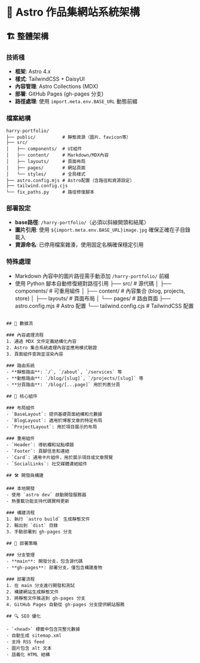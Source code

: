 # 📐 Astro 作品集網站系統架構

## 🏗 整體架構

### 技術棧
- **框架**: Astro 4.x
- **樣式**: TailwindCSS + DaisyUI
- **內容管理**: Astro Collections (MDX)
- **部署**: GitHub Pages (gh-pages 分支)
- **路徑處理**: 使用 `import.meta.env.BASE_URL` 動態前綴

### 檔案結構
```
harry-portfolio/
├── public/          # 靜態資源（圖片、favicon等）
├── src/
│   ├── components/  # UI組件
│   ├── content/     # Markdown/MDX內容
│   ├── layouts/     # 頁面佈局
│   ├── pages/       # 網站頁面
│   └── styles/      # 全局樣式
├── astro.config.mjs # Astro配置（含路徑和資源設定）
├── tailwind.config.cjs
└── fix_paths.py     # 路徑修復腳本
```

### 部署設定
- **base路徑**: `/harry-portfolio/`（必須以斜線開頭和結尾）
- **圖片引用**: 使用 `${import.meta.env.BASE_URL}image.jpg` 確保正確在子目錄載入
- **資源命名**: 已停用檔案雜湊，使用固定名稱確保穩定引用

### 特殊處理
- Markdown 內容中的圖片路徑需手動添加 `/harry-portfolio/` 前綴
- 使用 Python 腳本自動修復絕對路徑引用
├── src/             # 源代碼
│   ├── components/  # 可重用組件
│   ├── content/     # 內容集合 (blog, projects, store)
│   ├── layouts/     # 頁面布局
│   └── pages/       # 路由頁面
├── astro.config.mjs # Astro 配置
└── tailwind.config.cjs # TailwindCSS 配置
```

## 🔄 數據流

### 內容處理流程
1. 通過 MDX 文件定義結構化內容
2. Astro 集合系統處理內容並應用模式驗證
3. 頁面組件查詢並渲染內容

### 路由系統
- **靜態路由**: `/`, `/about`, `/services` 等
- **動態路由**: `/blog/[slug]`, `/projects/[slug]` 等
- **分頁路由**: `/blog/[...page]` 用於列表分頁

## 🧩 核心組件

### 布局組件
- `BaseLayout`: 提供基礎頁面結構和元數據
- `BlogLayout`: 適用於博客文章的特定布局
- `ProjectLayout`: 用於項目展示的布局

### 重用組件
- `Header`: 導航欄和站點標題
- `Footer`: 頁腳信息和連結
- `Card`: 通用卡片組件，用於展示項目或文章預覽
- `SocialLinks`: 社交媒體連結組件

## 🛠 開發與構建

### 本地開發
- 使用 `astro dev` 啟動開發服務器
- 熱重載功能支持代碼實時更新

### 構建流程
1. 執行 `astro build` 生成靜態文件
2. 輸出到 `dist` 目錄
3. 手動部署到 gh-pages 分支

## 🚀 部署策略

### 分支管理
- **main**: 開發分支，包含源代碼
- **gh-pages**: 部署分支，僅包含構建產物

### 部署流程
1. 在 main 分支進行開發和測試
2. 構建網站生成靜態文件
3. 將靜態文件推送到 gh-pages 分支
4. GitHub Pages 自動從 gh-pages 分支提供網站服務

## 🔍 SEO 優化

- `<head>` 標籤中包含完整元數據
- 自動生成 sitemap.xml
- 支持 RSS feed
- 圖片包含 alt 文本
- 語義化 HTML 結構
